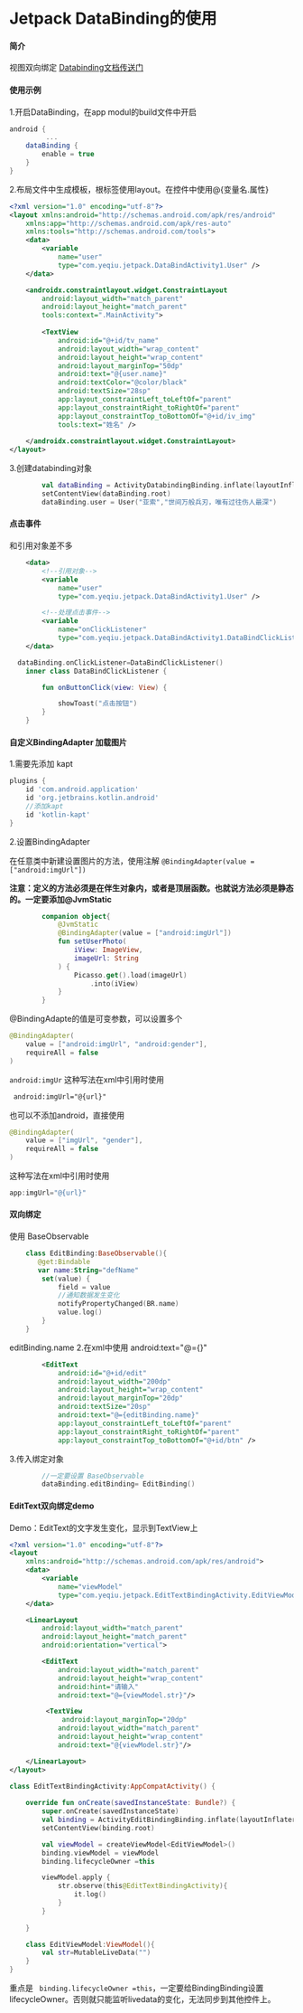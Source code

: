 #  Jetpack DataBinding的使用

#### 简介

视图双向绑定 [Databinding文档传送门](https://developer.android.google.cn/jetpack/androidx/releases/databinding?hl=zh-cn)

#### 使用示例

1.开启DataBinding，在app modul的build文件中开启

~~~groovy
android {
		 ...
    dataBinding {
        enable = true
    }
}
~~~

2.布局文件中生成模板，根标签使用layout。在控件中使用@{变量名.属性}

~~~xml
<?xml version="1.0" encoding="utf-8"?>
<layout xmlns:android="http://schemas.android.com/apk/res/android"
    xmlns:app="http://schemas.android.com/apk/res-auto"
    xmlns:tools="http://schemas.android.com/tools">
    <data>
        <variable
            name="user"
            type="com.yeqiu.jetpack.DataBindActivity1.User" />
    </data>

    <androidx.constraintlayout.widget.ConstraintLayout
        android:layout_width="match_parent"
        android:layout_height="match_parent"
        tools:context=".MainActivity">
        
        <TextView
            android:id="@+id/tv_name"
            android:layout_width="wrap_content"
            android:layout_height="wrap_content"
            android:layout_marginTop="50dp"
            android:text="@{user.name}"
            android:textColor="@color/black"
            android:textSize="28sp"
            app:layout_constraintLeft_toLeftOf="parent"
            app:layout_constraintRight_toRightOf="parent"
            app:layout_constraintTop_toBottomOf="@+id/iv_img"
            tools:text="姓名" />
      
    </androidx.constraintlayout.widget.ConstraintLayout>
</layout>
~~~

3.创建databinding对象

~~~kotlin
        val dataBinding = ActivityDatabindingBinding.inflate(layoutInflater)
        setContentView(dataBinding.root)
        dataBinding.user = User("亚索","世间万般兵刃，唯有过往伤人最深")
~~~



#### 点击事件

和引用对象差不多

~~~xml
    <data>
        <!--引用对象-->
        <variable
            name="user"
            type="com.yeqiu.jetpack.DataBindActivity1.User" />

        <!--处理点击事件-->
        <variable
            name="onClickListener"
            type="com.yeqiu.jetpack.DataBindActivity1.DataBindClickListener" />
    </data>
~~~

~~~kotlin
  dataBinding.onClickListener=DataBindClickListener()  
	inner class DataBindClickListener {

        fun onButtonClick(view: View) {

            showToast("点击按钮")
        }
    }
~~~



#### 自定义BindingAdapter 加载图片

1.需要先添加 kapt

~~~groovy
plugins {
    id 'com.android.application'
    id 'org.jetbrains.kotlin.android'
  	//添加kapt
    id 'kotlin-kapt'
}
~~~

2.设置BindingAdapter

在任意类中新建设置图片的方法，使用注解 `@BindingAdapter(value = ["android:imgUrl"])`

**注意：定义的方法必须是在伴生对象内，或者是顶层函数。也就说方法必须是静态的。一定要添加@JvmStatic**

~~~kotlin
        companion object{
            @JvmStatic
            @BindingAdapter(value = ["android:imgUrl"])
            fun setUserPhoto(
                iView: ImageView,
                imageUrl: String
            ) {
                Picasso.get().load(imageUrl)
                    .into(iView)
            }
        }
~~~

 @BindingAdapte的值是可变参数，可以设置多个 

~~~kotlin
@BindingAdapter(
    value = ["android:imgUrl", "android:gender"],
    requireAll = false
)
~~~

`android:imgUr` 这种写法在xml中引用时使用

~~~xml
 android:imgUrl="@{url}"
~~~

也可以不添加android，直接使用

~~~kotlin
@BindingAdapter(
    value = ["imgUrl", "gender"],
    requireAll = false
)
~~~

这种写法在xml中引用时使用

~~~kotlin
app:imgUrl="@{url}"
~~~



#### 双向绑定

使用 BaseObservable

~~~kotlin
    class EditBinding:BaseObservable(){
       @get:Bindable
       var name:String="defName"
        set(value) {
            field = value
          	//通知数据发生变化
            notifyPropertyChanged(BR.name)
            value.log()
        }
    }
~~~

editBinding.name
2.在xml中使用  android:text="@={}"

~~~xml
        <EditText
            android:id="@+id/edit"
            android:layout_width="200dp"
            android:layout_height="wrap_content"
            android:layout_marginTop="20dp"
            android:textSize="20sp"
            android:text="@={editBinding.name}"
            app:layout_constraintLeft_toLeftOf="parent"
            app:layout_constraintRight_toRightOf="parent"
            app:layout_constraintTop_toBottomOf="@+id/btn" />
~~~

3.传入绑定对象

~~~kotlin
        //一定要设置 BaseObservable
        dataBinding.editBinding= EditBinding()
~~~



#### EditText双向绑定demo

Demo：EditText的文字发生变化，显示到TextView上



~~~xml
<?xml version="1.0" encoding="utf-8"?>
<layout
    xmlns:android="http://schemas.android.com/apk/res/android">
    <data>
        <variable
            name="viewModel"
            type="com.yeqiu.jetpack.EditTextBindingActivity.EditViewModel"/>
    </data>

    <LinearLayout
        android:layout_width="match_parent"
        android:layout_height="match_parent"
        android:orientation="vertical">

        <EditText
            android:layout_width="match_parent"
            android:layout_height="wrap_content"
            android:hint="请输入"
            android:text="@={viewModel.str}"/>

         <TextView
             android:layout_marginTop="20dp"
            android:layout_width="match_parent"
            android:layout_height="wrap_content"
            android:text="@{viewModel.str}"/>

    </LinearLayout>
</layout>
~~~



```kotlin
class EditTextBindingActivity:AppCompatActivity() {
    
    override fun onCreate(savedInstanceState: Bundle?) {
        super.onCreate(savedInstanceState)
        val binding = ActivityEditBindingBinding.inflate(layoutInflater)
        setContentView(binding.root)

        val viewModel = createViewModel<EditViewModel>()
        binding.viewModel = viewModel
        binding.lifecycleOwner =this

        viewModel.apply {
            str.observe(this@EditTextBindingActivity){
                it.log()
            }
        }
        
    }

    class EditViewModel:ViewModel(){
        val str=MutableLiveData("")
    }
}
```

重点是 ` binding.lifecycleOwner =this`，一定要给BindingBinding设置lifecycleOwner。否则就只能监听livedata的变化，无法同步到其他控件上。










